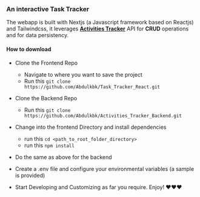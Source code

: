 ### An interactive Task Tracker

The webapp is built with Nextjs (a Javascript framework based on Reactjs) and Tailwindcss, it leverages **[Activities Tracker](https://github.com/Abdulkbk/Activities_Tracker_Backend)** API for **CRUD** operations and for data persistency.

#### How to download

* Clone the Frontend Repo
  * Navigate to where you want to save the project
  * Run this ``` git clone https://github.com/Abdulkbk/Task_Tracker_React.git ```

* Clone the Backend Repo
  * Run this ``` git clone https://github.com/Abdulkbk/Activities_Tracker_Backend.git ```
 
* Change into the frontend Directory and install dependencies
  * run this ``` cd <path_to_root_folder_directory> ```
  * run this ``` npm install ```

* Do the same as above for the backend

* Create a .env file and configure your environmental variables (a sample is provided)

* Start Developing and Customizing as far you require. Enjoy! ❤️❤️❤️
